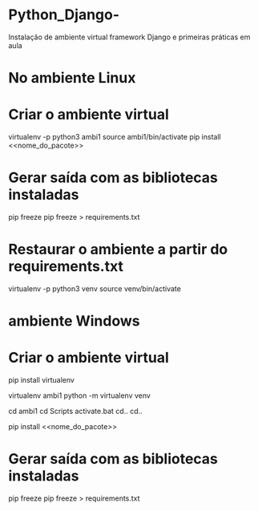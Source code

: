 # Python_Django-
Instalação de ambiente virtual framework Django e primeiras práticas em aula 

No ambiente Linux
==================
# Criar o ambiente virtual
virtualenv -p python3 ambi1
source ambi1/bin/activate
pip install <<nome_do_pacote>>
# Gerar saída com as bibliotecas instaladas
pip freeze 
pip freeze > requirements.txt

# Restaurar o ambiente a partir do requirements.txt
virtualenv -p python3 venv
source venv/bin/activate

 ambiente Windows
====================
# Criar o ambiente virtual
pip install virtualenv

virtualenv ambi1
python -m virtualenv venv

cd ambi1
cd Scripts
activate.bat
cd..
cd..

pip install <<nome_do_pacote>>
# Gerar saída com as bibliotecas instaladas
pip freeze 
pip freeze > requirements.txt
